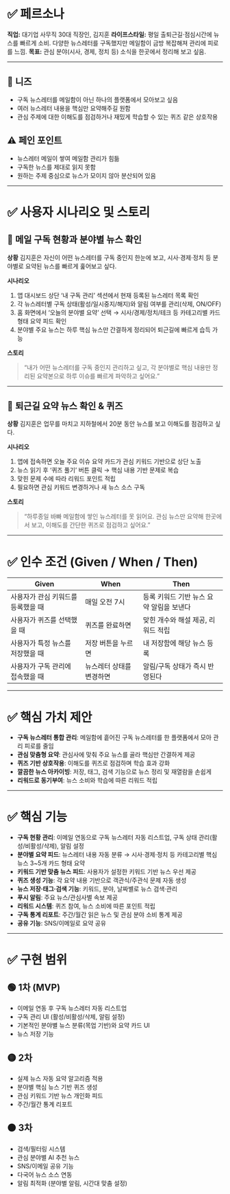 # ✅ 페르소나

**직업:** 대기업 사무직 30대 직장인, 김지훈
**라이프스타일:** 평일 출퇴근길·점심시간에 뉴스를 빠르게 소비. 다양한 뉴스레터를 구독했지만 메일함이 금방 복잡해져 관리에 피로를 느낌.
**목표:** 관심 분야(시사, 경제, 정치 등) 소식을 한곳에서 정리해 보고 싶음.

---

## 🎯 니즈

- 구독 뉴스레터를 메일함이 아닌 하나의 플랫폼에서 모아보고 싶음
- 여러 뉴스레터 내용을 핵심만 요약해주길 원함
- 관심 주제에 대한 이해도를 점검하거나 재밌게 학습할 수 있는 퀴즈 같은 상호작용

## ⚠️ 페인 포인트

- 뉴스레터 메일이 쌓여 메일함 관리가 힘듦
- 구독한 뉴스를 제대로 읽지 못함
- 원하는 주제 중심으로 뉴스가 모이지 않아 분산되어 있음

---

# ✅ 사용자 시나리오 및 스토리

## 📌 메일 구독 현황과 분야별 뉴스 확인

**상황**
김지훈은 자신이 어떤 뉴스레터를 구독 중인지 한눈에 보고, 시사·경제·정치 등 분야별로 요약된 뉴스를 빠르게 훑어보고 싶다.

**시나리오**

1. 앱 대시보드 상단 ‘내 구독 관리’ 섹션에서 현재 등록된 뉴스레터 목록 확인
2. 각 뉴스레터별 구독 상태(활성/일시중지/해지)와 알림 여부를 관리(삭제, ON/OFF)
3. 홈 화면에서 ‘오늘의 분야별 요약’ 선택 → 시사/경제/정치/테크 등 카테고리별 카드 형태 요약 피드 확인
4. 분야별 주요 뉴스는 하루 핵심 뉴스만 간결하게 정리되어 퇴근길에 빠르게 습득 가능

**스토리**

> “내가 어떤 뉴스레터를 구독 중인지 관리하고 싶고, 각 분야별로 핵심 내용만 정리된 요약본으로 하루 이슈를 빠르게 파악하고 싶어요.”

---

## 📌 퇴근길 요약 뉴스 확인 & 퀴즈

**상황**
김지훈은 업무를 마치고 지하철에서 20분 동안 뉴스를 보고 이해도를 점검하고 싶다.

**시나리오**

1. 앱에 접속하면 오늘 주요 이슈 요약 카드가 관심 키워드 기반으로 상단 노출
2. 뉴스 읽기 후 ‘퀴즈 풀기’ 버튼 클릭 → 핵심 내용 기반 문제로 복습
3. 맞힌 문제 수에 따라 리워드 포인트 적립
4. 필요하면 관심 키워드 변경하거나 새 뉴스 소스 구독

**스토리**

> “하루종일 바빠 메일함에 쌓인 뉴스레터를 못 읽어요. 관심 뉴스만 요약해 한곳에서 보고, 이해도를 간단한 퀴즈로 점검하고 싶어요.”

---

# ✅ 인수 조건 (Given / When / Then)

| Given                              | When                     | Then                                     |
| ---------------------------------- | ------------------------ | ---------------------------------------- |
| 사용자가 관심 키워드를 등록했을 때 | 매일 오전 7시            | 등록 키워드 기반 뉴스 요약 알림을 보낸다 |
| 사용자가 퀴즈를 선택했을 때        | 퀴즈를 완료하면          | 맞힌 개수와 해설 제공, 리워드 적립       |
| 사용자가 특정 뉴스를 저장했을 때   | 저장 버튼을 누르면       | 내 저장함에 해당 뉴스 등록               |
| 사용자가 구독 관리에 접속했을 때   | 뉴스레터 상태를 변경하면 | 알림/구독 상태가 즉시 반영된다           |

---

# ✅ 핵심 가치 제안

- **구독 뉴스레터 통합 관리**: 메일함에 흩어진 구독 뉴스레터를 한 플랫폼에서 모아 관리 피로를 줄임
- **관심 맞춤형 요약**: 관심사에 맞춰 주요 뉴스를 골라 핵심만 간결하게 제공
- **퀴즈 기반 상호작용**: 이해도를 퀴즈로 점검하며 학습 효과 강화
- **깔끔한 뉴스 아카이빙**: 저장, 태그, 검색 기능으로 뉴스 정리 및 재열람을 손쉽게
- **리워드로 동기부여**: 뉴스 소비와 학습에 따른 리워드 적립

---

# ✅ 핵심 기능

- **구독 현황 관리**: 이메일 연동으로 구독 뉴스레터 자동 리스트업, 구독 상태 관리(활성/비활성/삭제), 알림 설정
- **분야별 요약 피드**: 뉴스레터 내용 자동 분류 → 시사·경제·정치 등 카테고리별 핵심 뉴스 3\~5개 카드 형태 요약
- **키워드 기반 맞춤 뉴스 피드**: 사용자가 설정한 키워드 기반 뉴스 우선 제공
- **퀴즈 생성 기능**: 각 요약 내용 기반으로 객관식/주관식 문제 자동 생성
- **뉴스 저장·태그·검색 기능**: 키워드, 분야, 날짜별로 뉴스 검색·관리
- **푸시 알림**: 주요 뉴스/관심사별 속보 제공
- **리워드 시스템**: 퀴즈 참여, 뉴스 소비에 따른 포인트 적립
- **구독 통계 리포트**: 주간/월간 읽은 뉴스 및 관심 분야 소비 통계 제공
- **공유 기능**: SNS/이메일로 요약 공유

---

# ✅ 구현 범위

## 🟢 1차 (MVP)

- 이메일 연동 후 구독 뉴스레터 자동 리스트업
- 구독 관리 UI (활성/비활성/삭제, 알림 설정)
- 기본적인 분야별 뉴스 분류(목업 기반)와 요약 카드 UI
- 뉴스 저장 기능

## 🟡 2차

- 실제 뉴스 자동 요약 알고리즘 적용
- 분야별 핵심 뉴스 기반 퀴즈 생성
- 관심 키워드 기반 뉴스 개인화 피드
- 주간/월간 통계 리포트

## 🟠 3차

- 검색/필터링 시스템
- 관심 분야별 AI 추천 뉴스
- SNS/이메일 공유 기능
- 다국어 뉴스 소스 연동
- 알림 최적화 (분야별 알림, 시간대 맞춤 설정)
